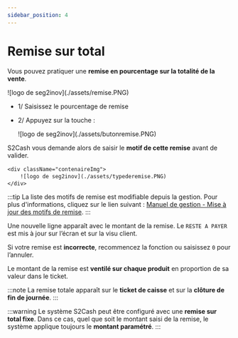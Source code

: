 ```yaml
---
sidebar_position: 4
---
```


# Remise sur total

Vous pouvez pratiquer une **remise en pourcentage sur la totalité de la vente**.

 <div className="contenaireImg">
    ![logo de seg2inov](./assets/remise.PNG)
    </div>

- 1/ Saisissez le pourcentage de remise
- 2/ Appuyez sur la touche :

    <div className="contenaireImg">
    ![logo de seg2inov](./assets/butonremise.PNG)
    </div>

 S2Cash vous demande alors de saisir le **motif de cette remise** avant de valider.

    <div className="contenaireImg">
        ![logo de seg2inov](./assets/typederemise.PNG)
    </div>

:::tip
La liste des motifs de remise est modifiable depuis la gestion. Pour plus d'informations, cliquez sur le lien suivant : [Manuel de gestion - Mise à jour des motifs de remise](https://aide.seg2inov.fr/docs/manuel-gestion/prix-promotions/mise-a-jour-motifs-remise).
:::

Une nouvelle ligne apparaît avec le montant de la remise. Le  ```RESTE A PAYER``` est mis à jour sur l’écran et sur la visu client. 
  
  Si votre remise est **incorrecte**, recommencez la fonction ou saisissez  ```0```  pour l’annuler.
  
   Le montant de la remise est **ventilé sur chaque produit** en proportion de sa valeur dans le ticket. 
   
:::note
La remise totale apparaît sur le **ticket de caisse** et sur la **clôture de fin de journée**.
:::

:::warning
Le système S2Cash peut être configuré avec une **remise sur total fixe**. Dans ce cas, quel que soit le montant saisi de la remise, le système applique toujours le **montant paramétré**.
::: 
